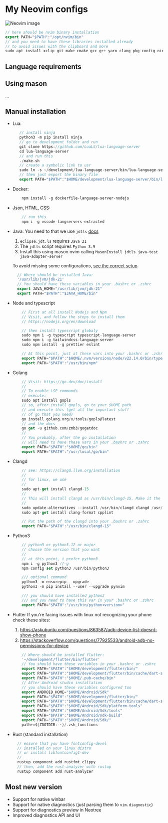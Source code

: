 # My Neovim configs

![Neovim image](https://github.com/user-attachments/assets/56c51452-14da-409c-aaf4-c9d67846d182)

```dart
// here should be nvim binary installation 
export PATH="$PATH":"/opt/nvim/bin"
// and you need to have these libraries installed already
// to avoid issues with the clipboard and more
sudo apt install xclip git make cmake gcc g++ yarn clang pkg-config ninja-build fzf ripgrep fd-find luarocks
```

## Language requirements

## Using mason

...

## Manual installation

* Lua:
    ```dart
       // install ninja
       python3 -m pip install ninja
       // go to development folder and run
       git clone https://github.com/LuaLS/lua-language-server
       cd lua-language-server
       // and run this 
       ./make.sh
       // create a symbolic link to usr 
       sudo ln -s ~/development/lua-language-server/bin/lua-language-server /usr/local/bin/lua-language-server
       // then just export the binary file
       export PATH="$PATH":"$HOME/development/lua-language-server/bin/lua-language-server"
    ```
* Docker:
    ```dart
        npm install -g dockerfile-language-server-nodejs
    ```
* Json, HTML, CSS:
    ```dart
        // run this
        npm i -g vscode-langservers-extracted
    ```
* Java:
    You need to that we use `jdtls` [docs](https://github.com/mfussenegger/nvim-jdtls?tab=readme-ov-file)

    1. `eclipse.jdt.ls` requires `Java 21`
    2. The `jdtls` script requires `Python 3.9`
    3. Install this using mason.nvim calling `MasonInstall jdtls java-test java-adapter-server`

    To avoid missing some configurations, [see the correct setup](https://lsp-zero.netlify.app/blog/setup-with-nvim-jdtls.html) 
    ```dart
      // Where should be installed Java:
      '/usr/lib/jvm/jdk-21'
      // You should have these variables in your .bashrc or .zshrc
      export JAVA_HOME="/usr/lib/jvm/jdk-21"
      export PATH="$PATH":"$JAVA_HOME/bin"
    ```

* Node and typescript
    ```dart
        // First at all install Nodejs and Npm
        // Visit, and follow the steps to install them
        // https://nodejs.org/en/download

        // then install typescript globaly
        sudo npm i -g typescript typescript-language-server
        sudo npm i -g tailwindcss-language-server
        sudo npm install -g prettier eslint

        // At this point, just at these vars into your .bashrc or .zshrc
        export PATH="$PATH":"$HOME/.nvm/versions/node/v22.14.0/bin/typescript-language-server"
        export PATH="$PATH":"/usr/bin/npm"
    ```
* Golang
    ```dart
        // Visit: https://go.dev/doc/install
        //
        // To enable LSP commands
        // execute:
        sudo apt install gopls
        // so, after install gopls, go to your $HOME path
        // and execute this (get all the important stuff
        // of go that you need)
        go install golang.org/x/tools/gopls@latest
        // and the docs
        go get -u github.com/zmb3/gogetdoc
        //
        // You probably, after the go installation 
        // will need to have these vars in your .bashrc or .zshrc
        export PATH="$PATH":"$HOME/go/bin"
        export PATH="$PATH":"/usr/local/go/bin"
    ```
* Clangd
    ```dart
        // see: https://clangd.llvm.org/installation
        //
        // for linux, we use
        //
        sudo apt-get install clangd-15
        //
        // This will install clangd as /usr/bin/clangd-15. Make it the default clangd:
        //
        sudo update-alternatives --install /usr/bin/clangd clangd /usr/bin/clangd-15 100
        sudo apt-get install clang-format cpplint

        // Put the path of the clangd into your .bashrc or .zshrc
        export PATH="$PATH":"/usr/bin/clangd-15"

    ```
* Python3
    ```dart
        // python3 or python3.12 or major
        // choose the version that you want
        //
        // at this point, i prefer python3
        npm i -g python3 //-g
        npm config set python3 /usr/bin/python3

        /// optional command
        python3 -m ensurepip --upgrade
        python3 -m pip install --user --upgrade pynvim

        /// you should have installed python3
        /// and you need to have this var in your .bashrc or .zshrc
        export PATH="$PATH":"/usr/bin/python<version>"
    ```
* Flutter
    If you're facing issues with linux not recognizing your phone
    check these sites:

    1. https://askubuntu.com/questions/863587/adb-device-list-doesnt-show-phone
    2. https://stackoverflow.com/questions/77925533/android-adb-no-permissions-for-device
    ```dart
        // Where should be installed flutter:
        '~/development/flutter/bin/flutter'
        // You should have these variables in your .bashrc or .zshrc
        export PATH="$PATH":"$HOME/development/flutter/bin/"
        export PATH="$PATH":"$HOME/development/flutter/bin/cache/dart-sdk/bin/"
        export PATH="$PATH":"$HOME/.pub-cache/bin"
        // After Android studio installation
        // you should have these variables configured too
        export ANDROID_HOME="$HOME/Android/Sdk" 
        export PATH="$PATH":"$HOME/development/flutter/bin/"
        export PATH="$PATH":"$HOME/development/flutter/bin/cache/dart-sdk/bin/"
        export PATH="$PATH":"$HOME/Android/Sdk/platform-tools"
        export PATH="$PATH":"$HOME/Android/Sdk/tools"
        export PATH="$PATH":"$HOME/Android/ndk-build"
        export PATH="$PATH":"$HOME/Android/Sdk/"
        path+=${ZDOTDIR:-~}/.zsh_functions
    ```
* Rust (standard installation)
    ```dart
      // ensure that you have fontconfig-devel
      // installed on your linux distro
      // or install libfontconfig1-dev
      //
      rustup component add rustfmt clippy
      // then, add the rust-analyzer with rustup
      rustup component add rust-analyzer
    ```

## Most new version

* Support for native winbar
* Support for native diagnostics (just parsing them to `vim.diagnostic`)
* Support for diagnostics preview in Neotree
* Improved diagnostics API and UI
